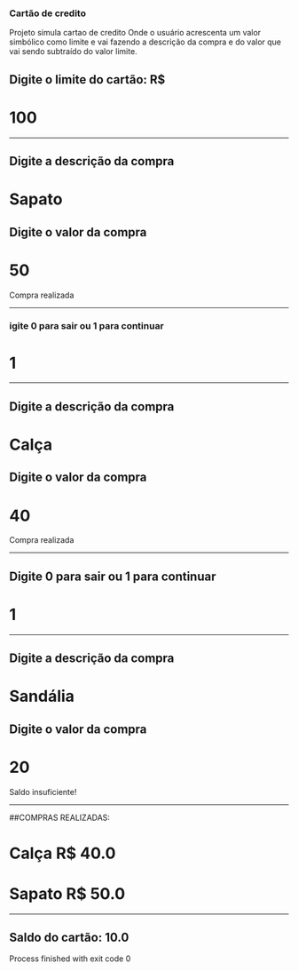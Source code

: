 ### Cartão de credito

Projeto simula cartao de credito Onde o usuário acrescenta um valor simbólico como limite
e vai fazendo a descrição da compra e do valor que vai sendo subtraído do valor 
limite.

## Digite o limite do cartão: R$ 
# 100
**********************************

## Digite a descrição da compra
# Sapato
## Digite o valor da compra
# 50
Compra realizada
**********************************

### igite 0 para sair ou 1 para continuar
# 1
**********************************

## Digite a descrição da compra
# Calça
## Digite o valor da compra
# 40
Compra realizada
**********************************

## Digite 0 para sair ou 1 para continuar
# 1
**********************************

## Digite a descrição da compra
# Sandália
## Digite o valor da compra
# 20
Saldo insuficiente!

**********************************

##COMPRAS REALIZADAS:
# Calça R$ 40.0
# Sapato R$ 50.0

**********************************

## Saldo do cartão: 10.0

Process finished with exit code 0
